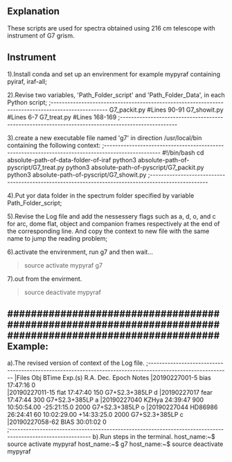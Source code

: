 Explanation
---
These scripts are used for spectra obtained using 216 cm telescope with instrument of G7 grism.

Instrument
---
1).Install conda and set up an envirenment for example mypyraf containing pyiraf, iraf-all;

2).Revise two variables, 'Path_Folder_script' and 'Path_Folder_Data', in each Python script;
;--------------------------------------------------------------------------------------------------
G7_packit.py    #Lines 90-91
G7_showit.py    #Lines 6-7
G7_treat.py     #Lines 168-169
;--------------------------------------------------------------------------------------------------

3).create a new executable file named 'g7' in direction /usr/local/bin containing the following context:
;--------------------------------------------------------------------------------------------------
#!/bin/bash
cd absolute-path-of-data-folder-of-iraf
python3 absolute-path-of-pyscript/G7_treat.py
python3 absolute-path-of-pyscript/G7_packit.py
python3 absolute-path-of-pyscript/G7_showit.py
;---------------------------------------------------------------------------------------------------

4).Put yor data folder in the spectrum folder specified by variable Path_Folder_script;

5).Revise the Log file and add the nessessery flags such as a, d, o, and c for arc, dome flat, object and companion frames 
respectively at the end of the corresponding line. And copy the context to new file with the same name to jump the 
reading problem;

6).activate the envirenment, run g7 and then wait...
>source activate mypyraf
>g7

7).out from the envirment.
>source deactivate mypyraf

############################################################################################################
Example:
---
a).The revised version of context of the Log file.
;-----------------------------------------------------------------------------------------------------------
|Files          Obj          BTime        Exp.(s)    R.A.          Dec.          Epoch      Notes
|20190227001-5  bias         17:47:16     0                                                 
|20190227011-15 flat         17:47:40     150                                               G7+S2.3+385LP d
|20190227017    fear         17:47:44     300                                               G7+S2.3+385LP a
|20190227040    KZHya        24:39:47     900        10:50:54.00   -25:21:15.0   2000       G7+S2.3+385LP o
|20190227044    HD86986      26:24:41     60         10:02:29.00   +14:33:25.0   2000       G7+S2.3+385LP c
|20190227058-62 BIAS         30:01:02     0     
;-----------------------------------------------------------------------------------------------------------
b).Run steps in the terminal.
host_name:~$ source activate mypyraf
host_name:~$ g7
host_name:~$ source deactivate mypyraf
